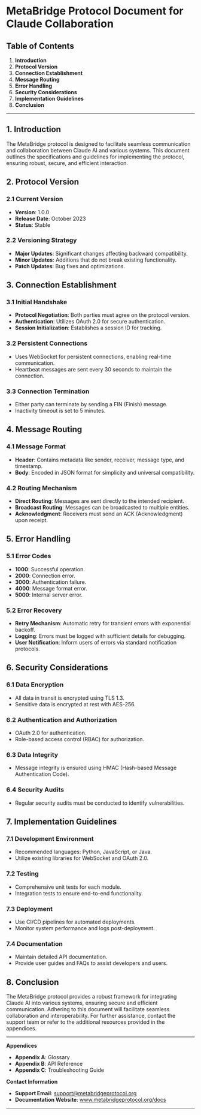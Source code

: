 <!-- Generated by GPT on 2025-07-20 03:54:44 UTC -->
<!-- Original prompt: Create a comprehensive MetaBridge protocol document for Claude collaboration. Include sections for: ... -->

# MetaBridge Protocol Document for Claude Collaboration

## Table of Contents

1. **Introduction**
2. **Protocol Version**
3. **Connection Establishment**
4. **Message Routing**
5. **Error Handling**
6. **Security Considerations**
7. **Implementation Guidelines**
8. **Conclusion**

---

## 1. Introduction

The MetaBridge protocol is designed to facilitate seamless communication and collaboration between Claude AI and various systems. This document outlines the specifications and guidelines for implementing the protocol, ensuring robust, secure, and efficient interaction.

## 2. Protocol Version

### 2.1 Current Version
- **Version**: 1.0.0
- **Release Date**: October 2023
- **Status**: Stable

### 2.2 Versioning Strategy
- **Major Updates**: Significant changes affecting backward compatibility.
- **Minor Updates**: Additions that do not break existing functionality.
- **Patch Updates**: Bug fixes and optimizations.

## 3. Connection Establishment

### 3.1 Initial Handshake
- **Protocol Negotiation**: Both parties must agree on the protocol version.
- **Authentication**: Utilizes OAuth 2.0 for secure authentication.
- **Session Initialization**: Establishes a session ID for tracking.

### 3.2 Persistent Connections
- Uses WebSocket for persistent connections, enabling real-time communication.
- Heartbeat messages are sent every 30 seconds to maintain the connection.

### 3.3 Connection Termination
- Either party can terminate by sending a FIN (Finish) message.
- Inactivity timeout is set to 5 minutes.

## 4. Message Routing

### 4.1 Message Format
- **Header**: Contains metadata like sender, receiver, message type, and timestamp.
- **Body**: Encoded in JSON format for simplicity and universal compatibility.

### 4.2 Routing Mechanism
- **Direct Routing**: Messages are sent directly to the intended recipient.
- **Broadcast Routing**: Messages can be broadcasted to multiple entities.
- **Acknowledgment**: Receivers must send an ACK (Acknowledgment) upon receipt.

## 5. Error Handling

### 5.1 Error Codes
- **1000**: Successful operation.
- **2000**: Connection error.
- **3000**: Authentication failure.
- **4000**: Message format error.
- **5000**: Internal server error.

### 5.2 Error Recovery
- **Retry Mechanism**: Automatic retry for transient errors with exponential backoff.
- **Logging**: Errors must be logged with sufficient details for debugging.
- **User Notification**: Inform users of errors via standard notification protocols.

## 6. Security Considerations

### 6.1 Data Encryption
- All data in transit is encrypted using TLS 1.3.
- Sensitive data is encrypted at rest with AES-256.

### 6.2 Authentication and Authorization
- OAuth 2.0 for authentication.
- Role-based access control (RBAC) for authorization.

### 6.3 Data Integrity
- Message integrity is ensured using HMAC (Hash-based Message Authentication Code).

### 6.4 Security Audits
- Regular security audits must be conducted to identify vulnerabilities.

## 7. Implementation Guidelines

### 7.1 Development Environment
- Recommended languages: Python, JavaScript, or Java.
- Utilize existing libraries for WebSocket and OAuth 2.0.

### 7.2 Testing
- Comprehensive unit tests for each module.
- Integration tests to ensure end-to-end functionality.

### 7.3 Deployment
- Use CI/CD pipelines for automated deployments.
- Monitor system performance and logs post-deployment.

### 7.4 Documentation
- Maintain detailed API documentation.
- Provide user guides and FAQs to assist developers and users.

## 8. Conclusion

The MetaBridge protocol provides a robust framework for integrating Claude AI into various systems, ensuring secure and efficient communication. Adhering to this document will facilitate seamless collaboration and interoperability. For further assistance, contact the support team or refer to the additional resources provided in the appendices.

---

**Appendices**

- **Appendix A**: Glossary
- **Appendix B**: API Reference
- **Appendix C**: Troubleshooting Guide

**Contact Information**
- **Support Email**: support@metabridgeprotocol.org
- **Documentation Website**: www.metabridgeprotocol.org/docs

---
